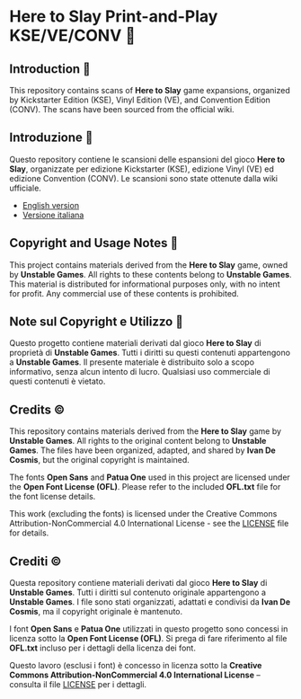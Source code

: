 # Here to Slay Print-and-Play KSE/VE/CONV 🎴

## Introduction 🤝

This repository contains scans of **Here to Slay** game expansions, organized by Kickstarter Edition (KSE), Vinyl Edition (VE), and Convention Edition (CONV). The scans have been sourced from the official wiki.

## Introduzione 🤝

Questo repository contiene le scansioni delle espansioni del gioco **Here to Slay**, organizzate per edizione Kickstarter (KSE), edizione Vinyl (VE) ed edizione Convention (CONV). Le scansioni sono state ottenute dalla wiki ufficiale.

- [English version](README/en/README.md)
- [Versione italiana](README/it/README.md)


## Copyright and Usage Notes 💼
This project contains materials derived from the **Here to Slay** game, owned by **Unstable Games**. All rights to these contents belong to **Unstable Games**. This material is distributed for informational purposes only, with no intent for profit. Any commercial use of these contents is prohibited.

## Note sul Copyright e Utilizzo 💼
Questo progetto contiene materiali derivati dal gioco **Here to Slay** di proprietà di **Unstable Games**. Tutti i diritti su questi contenuti appartengono a **Unstable Games**. Il presente materiale è distribuito solo a scopo informativo, senza alcun intento di lucro. Qualsiasi uso commerciale di questi contenuti è vietato.

## Credits ©️

This repository contains materials derived from the **Here to Slay** game by **Unstable Games**. All rights to the original content belong to **Unstable Games**. The files have been organized, adapted, and shared by **Ivan De Cosmis**, but the original copyright is maintained.

The fonts **Open Sans** and **Patua One** used in this project are licensed under the **Open Font License (OFL)**. Please refer to the included **OFL.txt** file for the font license details.

This work (excluding the fonts) is licensed under the Creative Commons Attribution-NonCommercial 4.0 International License - see the [LICENSE](./LICENSE) file for details.

## Crediti ©️
Questa repository contiene materiali derivati dal gioco **Here to Slay** di **Unstable Games**. Tutti i diritti sul contenuto originale appartengono a **Unstable Games**. I file sono stati organizzati, adattati e condivisi da **Ivan De Cosmis**, ma il copyright originale è mantenuto.

I font **Open Sans** e **Patua One** utilizzati in questo progetto sono concessi in licenza sotto la **Open Font License (OFL)**. Si prega di fare riferimento al file **OFL.txt** incluso per i dettagli della licenza dei font.

Questo lavoro (esclusi i font) è concesso in licenza sotto la **Creative Commons Attribution-NonCommercial 4.0 International License** – consulta il file [LICENSE](./LICENSE) per i dettagli.